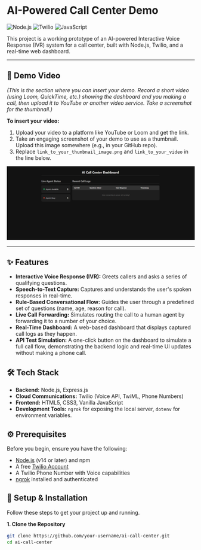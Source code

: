 # AI-Powered Call Center Demo

![Node.js](https://img.shields.io/badge/Node.js-339933?style=for-the-badge&logo=nodedotjs&logoColor=white)
![Twilio](https://img.shields.io/badge/Twilio-F22F46?style=for-the-badge&logo=twilio&logoColor=white)
![JavaScript](https://img.shields.io/badge/JavaScript-F7DF1E?style=for-the-badge&logo=javascript&logoColor=black)

This project is a working prototype of an AI-powered Interactive Voice Response (IVR) system for a call center, built with Node.js, Twilio, and a real-time web dashboard.

---

## 🎥 Demo Video

*(This is the section where you can insert your demo. Record a short video (using Loom, QuickTime, etc.) showing the dashboard and you making a call, then upload it to YouTube or another video service. Take a screenshot for the thumbnail.)*

**To insert your video:**
1.  Upload your video to a platform like YouTube or Loom and get the link.
2.  Take an engaging screenshot of your demo to use as a thumbnail. Upload this image somewhere (e.g., in your GitHub repo).
3.  Replace `link_to_your_thumbnail_image.png` and `link_to_your_video` in the line below.

[![Project Demo](./Submission/Dashboard-Screenshot.png)](https://youtu.be/x5BVzP6cLpY)

---

## ✨ Features

-   **Interactive Voice Response (IVR):** Greets callers and asks a series of qualifying questions.
-   **Speech-to-Text Capture:** Captures and understands the user's spoken responses in real-time.
-   **Rule-Based Conversational Flow:** Guides the user through a predefined set of questions (name, age, reason for call).
-   **Live Call Forwarding:** Simulates routing the call to a human agent by forwarding it to a number of your choice.
-   **Real-Time Dashboard:** A web-based dashboard that displays captured call logs as they happen.
-   **API Test Simulation:** A one-click button on the dashboard to simulate a full call flow, demonstrating the backend logic and real-time UI updates without making a phone call.

## 🛠️ Tech Stack

-   **Backend:** Node.js, Express.js
-   **Cloud Communications:** Twilio (Voice API, TwiML, Phone Numbers)
-   **Frontend:** HTML5, CSS3, Vanilla JavaScript
-   **Development Tools:** `ngrok` for exposing the local server, `dotenv` for environment variables.

## ⚙️ Prerequisites

Before you begin, ensure you have the following:
-   [Node.js](https://nodejs.org/) (v14 or later) and npm
-   A free [Twilio Account](https://www.twilio.com/try-twilio)
-   A Twilio Phone Number with Voice capabilities
-   [ngrok](https://ngrok.com/download) installed and authenticated

## 🚀 Setup & Installation

Follow these steps to get your project up and running.

**1. Clone the Repository**
```bash
git clone https://github.com/your-username/ai-call-center.git
cd ai-call-center